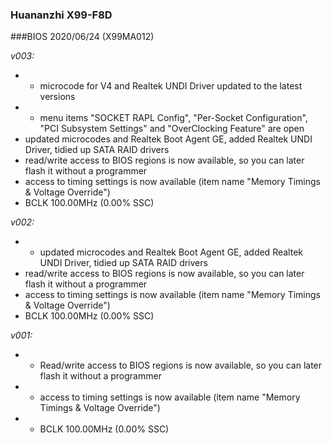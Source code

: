 ### Huananzhi X99-F8D
###BIOS 2020/06/24 (X99MA012)

*v003:*
* + microcode for V4 and Realtek UNDI Driver updated to the latest versions
* + menu items "SOCKET RAPL Config", "Per-Socket Configuration", "PCI Subsystem Settings" and "OverClocking Feature" are open
* updated microcodes and Realtek Boot Agent GE, added Realtek UNDI Driver, tidied up SATA RAID drivers
* read/write access to BIOS regions is now available, so you can later flash it without a programmer
* access to timing settings is now available (item name "Memory Timings & Voltage Override")
* BCLK 100.00MHz (0.00% SSC)

*v002:*
* + updated microcodes and Realtek Boot Agent GE, added Realtek UNDI Driver, tidied up SATA RAID drivers
* read/write access to BIOS regions is now available, so you can later flash it without a programmer
* access to timing settings is now available (item name "Memory Timings & Voltage Override")
* BCLK 100.00MHz (0.00% SSC)

*v001:*
* + Read/write access to BIOS regions is now available, so you can later flash it without a programmer
* + access to timing settings is now available (item name "Memory Timings & Voltage Override")
* + BCLK 100.00MHz (0.00% SSC)